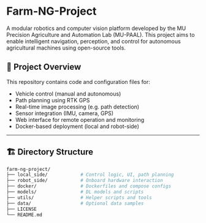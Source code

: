 # Farm-NG-Project

A modular robotics and computer vision platform developed by the MU Precision Agriculture and Automation Lab (MU-PAAL). This project aims to enable intelligent navigation, perception, and control for autonomous agricultural machines using open-source tools.

## 🚜 Project Overview

This repository contains code and configuration files for:

- Vehicle control (manual and autonomous)
- Path planning using RTK GPS
- Real-time image processing (e.g. path detection)
- Sensor integration (IMU, camera, GPS)
- Web interface for remote operation and monitoring
- Docker-based deployment (local and robot-side)

---

## 🏗️ Directory Structure

```bash
farm-ng-project/
├── local_side/            # Control logic, UI, path planning
├── robot_side/            # Onboard hardware interaction
├── docker/                # Dockerfiles and compose configs
├── models/                # DL models and scripts
├── utils/                 # Helper scripts and tools
├── data/                  # Optional data samples
├── LICENSE
└── README.md
